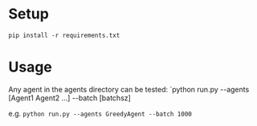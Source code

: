 # Setup
`pip install -r requirements.txt`

# Usage
Any agent in the agents directory can be tested:
`python run.py --agents [Agent1 Agent2 ...] --batch [batchsz]

e.g. `python run.py --agents GreedyAgent --batch 1000`
